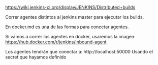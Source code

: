 https://wiki.jenkins-ci.org/display/JENKINS/Distributed+builds

Correr agentes distintos al jenkins master para ejecutar los builds.

En docker.md es una de las formas para conectar agentes.

Si vamos a correr los agentes en docker, usaremos la imagen:
https://hub.docker.com/r/jenkins/inbound-agent


Los agentes tendrán que conectar a: http://localhost:50000
Usando el secret que hayamos definido
